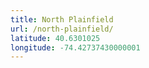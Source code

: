 ```yaml
---
title: North Plainfield
url: /north-plainfield/
latitude: 40.6301025
longitude: -74.42737430000001
---
```


